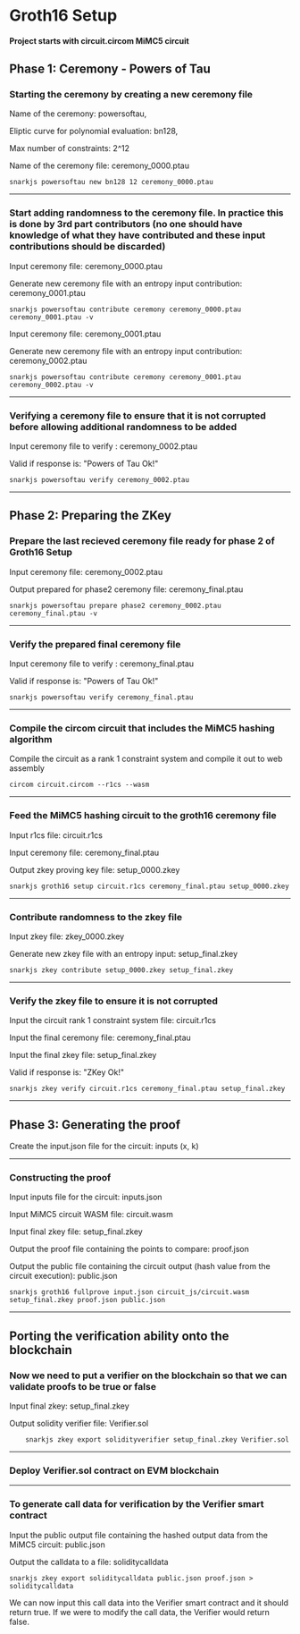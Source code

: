 # Groth16 Setup

#### Project starts with circuit.circom MiMC5 circuit


## Phase 1: Ceremony - Powers of Tau

### Starting the ceremony by creating a new ceremony file 

Name of the ceremony: powersoftau,

Eliptic curve for polynomial evaluation: bn128,

Max number of constraints: 2^12

Name of the ceremony file: ceremony_0000.ptau

    snarkjs powersoftau new bn128 12 ceremony_0000.ptau

---

### Start adding randomness to the ceremony file. In practice this is done by 3rd part contributors (no one should have knowledge of what they have contributed and these input contributions should be discarded)

Input ceremony file: ceremony_0000.ptau

Generate new ceremony file with an entropy input contribution: ceremony_0001.ptau 

    snarkjs powersoftau contribute ceremony ceremony_0000.ptau ceremony_0001.ptau -v


Input ceremony file: ceremony_0001.ptau

Generate new ceremony file with an entropy input contribution: ceremony_0002.ptau 

    snarkjs powersoftau contribute ceremony ceremony_0001.ptau ceremony_0002.ptau -v

---

### Verifying a ceremony file to ensure that it is not corrupted before allowing additional randomness to be added

Input ceremony file to verify : ceremony_0002.ptau

Valid if response is: "Powers of Tau Ok!"

    snarkjs powersoftau verify ceremony_0002.ptau

---

## Phase 2: Preparing the ZKey 

### Prepare the last recieved ceremony file ready for phase 2 of Groth16 Setup

Input ceremony file: ceremony_0002.ptau

Output prepared for phase2 ceremony file: ceremony_final.ptau

    snarkjs powersoftau prepare phase2 ceremony_0002.ptau ceremony_final.ptau -v

---

### Verify the prepared final ceremony file 

Input ceremony file to verify : ceremony_final.ptau

Valid if response is: "Powers of Tau Ok!"
        
    snarkjs powersoftau verify ceremony_final.ptau

---

### Compile the circom circuit that includes the MiMC5 hashing algorithm

Compile the circuit as a rank 1 constraint system and compile it out to web assembly

    circom circuit.circom --r1cs --wasm

---

### Feed the MiMC5 hashing circuit to the groth16 ceremony file

Input r1cs file: circuit.r1cs

Input ceremony file: ceremony_final.ptau

Output zkey proving key file: setup_0000.zkey

    snarkjs groth16 setup circuit.r1cs ceremony_final.ptau setup_0000.zkey

---

### Contribute randomness to the zkey file

Input zkey file: zkey_0000.zkey

Generate new zkey file with an entropy input: setup_final.zkey

    snarkjs zkey contribute setup_0000.zkey setup_final.zkey

---

### Verify the zkey file to ensure it is not corrupted

Input the circuit rank 1 constraint system file: circuit.r1cs 

Input the final ceremony file: ceremony_final.ptau

Input the final zkey file: setup_final.zkey

Valid if response is: "ZKey Ok!"

    snarkjs zkey verify circuit.r1cs ceremony_final.ptau setup_final.zkey

---

## Phase 3: Generating the proof

Create the input.json file for the circuit: inputs (x, k)

---

### Constructing the proof 

Input inputs file for the circuit: inputs.json

Input MiMC5 circuit WASM file: circuit.wasm

Input final zkey file: setup_final.zkey

Output the proof file containing the points to compare: proof.json

Output the public file containing the circuit output (hash value from the circuit execution): public.json


    snarkjs groth16 fullprove input.json circuit_js/circuit.wasm setup_final.zkey proof.json public.json

---

## Porting the verification ability onto the blockchain

### Now we need to put a verifier on the blockchain so that we can validate proofs to be true or false 

Input final zkey: setup_final.zkey
 
Output solidity verifier file: Verifier.sol

        snarkjs zkey export solidityverifier setup_final.zkey Verifier.sol

---

### Deploy Verifier.sol contract on EVM blockchain

---

### To generate call data for verification by the Verifier smart contract

Input the public output file containing the hashed output data from the MiMC5 circuit: public.json

Output the calldata to a file: soliditycalldata

    snarkjs zkey export soliditycalldata public.json proof.json > soliditycalldata

We can now input this call data into the Verifier smart contract and it should return true.
If we were to modify the call data, the Verifier would return false.

